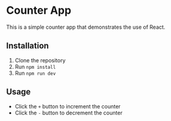 # Counter App

This is a simple counter app that demonstrates the use of React.

## Installation

1. Clone the repository
2. Run `npm install`
3. Run `npm run dev`

## Usage

- Click the `+` button to increment the counter
- Click the `-` button to decrement the counter
